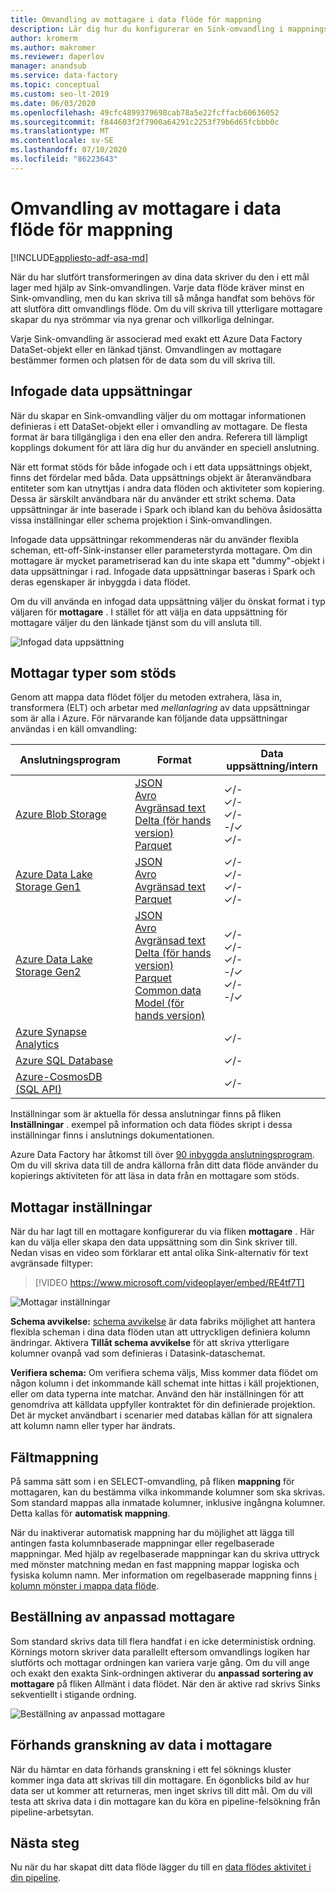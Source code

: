```yaml
---
title: Omvandling av mottagare i data flöde för mappning
description: Lär dig hur du konfigurerar en Sink-omvandling i mappnings data flödet.
author: kromerm
ms.author: makromer
ms.reviewer: daperlov
manager: anandsub
ms.service: data-factory
ms.topic: conceptual
ms.custom: seo-lt-2019
ms.date: 06/03/2020
ms.openlocfilehash: 49cfc4899379698cab78a5e22fcffacb60636052
ms.sourcegitcommit: f844603f2f7900a64291c2253f79b6d65fcbbb0c
ms.translationtype: MT
ms.contentlocale: sv-SE
ms.lasthandoff: 07/10/2020
ms.locfileid: "86223643"
---
```

# <a name="sink-transformation-in-mapping-data-flow"></a>Omvandling av mottagare i data flöde för mappning

[!INCLUDE[appliesto-adf-asa-md](includes/appliesto-adf-asa-md.md)]

När du har slutfört transformeringen av dina data skriver du den i ett mål lager med hjälp av Sink-omvandlingen. Varje data flöde kräver minst en Sink-omvandling, men du kan skriva till så många handfat som behövs för att slutföra ditt omvandlings flöde. Om du vill skriva till ytterligare mottagare skapar du nya strömmar via nya grenar och villkorliga delningar.

Varje Sink-omvandling är associerad med exakt ett Azure Data Factory DataSet-objekt eller en länkad tjänst. Omvandlingen av mottagare bestämmer formen och platsen för de data som du vill skriva till.

## <a name="inline-datasets"></a>Infogade data uppsättningar

När du skapar en Sink-omvandling väljer du om mottagar informationen definieras i ett DataSet-objekt eller i omvandling av mottagare. De flesta format är bara tillgängliga i den ena eller den andra. Referera till lämpligt kopplings dokument för att lära dig hur du använder en speciell anslutning.

När ett format stöds för både infogade och i ett data uppsättnings objekt, finns det fördelar med båda. Data uppsättnings objekt är återanvändbara entiteter som kan utnyttjas i andra data flöden och aktiviteter som kopiering. Dessa är särskilt användbara när du använder ett strikt schema. Data uppsättningar är inte baserade i Spark och ibland kan du behöva åsidosätta vissa inställningar eller schema projektion i Sink-omvandlingen.

Infogade data uppsättningar rekommenderas när du använder flexibla scheman, ett-off-Sink-instanser eller parameterstyrda mottagare. Om din mottagare är mycket parametriserad kan du inte skapa ett "dummy"-objekt i data uppsättningar i rad. Infogade data uppsättningar baseras i Spark och deras egenskaper är inbyggda i data flödet.

Om du vill använda en infogad data uppsättning väljer du önskat format i typ väljaren för **mottagare** . I stället för att välja en data uppsättning för mottagare väljer du den länkade tjänst som du vill ansluta till.

![Infogad data uppsättning](media/data-flow/inline-selector.png "Infogad data uppsättning")

##  <a name="supported-sink-types"></a><a name="supported-sinks"></a>Mottagar typer som stöds

Genom att mappa data flödet följer du metoden extrahera, läsa in, transformera (ELT) och arbetar med *mellanlagring* av data uppsättningar som är alla i Azure. För närvarande kan följande data uppsättningar användas i en käll omvandling:

| Anslutningsprogram | Format | Data uppsättning/intern |
| --------- | ------ | -------------- |
| [Azure Blob Storage](connector-azure-blob-storage.md#mapping-data-flow-properties) | [JSON](format-json.md#mapping-data-flow-properties) <br> [Avro](format-avro.md#mapping-data-flow-properties) <br> [Avgränsad text](format-delimited-text.md#mapping-data-flow-properties) <br> [Delta (för hands version)](format-delta.md) <br> [Parquet](format-parquet.md#mapping-data-flow-properties) | ✓/- <br> ✓/- <br> ✓/- <br> -/✓ <br> ✓/- |
| [Azure Data Lake Storage Gen1](connector-azure-data-lake-store.md#mapping-data-flow-properties) | [JSON](format-json.md#mapping-data-flow-properties) <br> [Avro](format-avro.md#mapping-data-flow-properties) <br> [Avgränsad text](format-delimited-text.md#mapping-data-flow-properties) <br> [Parquet](format-parquet.md#mapping-data-flow-properties)  | ✓/- <br> ✓/- <br> ✓/- <br> ✓/- |
| [Azure Data Lake Storage Gen2](connector-azure-data-lake-storage.md#mapping-data-flow-properties) | [JSON](format-json.md#mapping-data-flow-properties) <br> [Avro](format-avro.md#mapping-data-flow-properties) <br> [Avgränsad text](format-delimited-text.md#mapping-data-flow-properties) <br> [Delta (för hands version)](format-delta.md) <br> [Parquet](format-parquet.md#mapping-data-flow-properties)  <br> [Common data Model (för hands version)](format-common-data-model.md#sink-properties) | ✓/- <br> ✓/- <br> ✓/- <br> -/✓ <br> ✓/- <br> -/✓ |
| [Azure Synapse Analytics](connector-azure-sql-data-warehouse.md#mapping-data-flow-properties) | | ✓/- |
| [Azure SQL Database](connector-azure-sql-database.md#mapping-data-flow-properties) | | ✓/- |
| [Azure-CosmosDB (SQL API)](connector-azure-cosmos-db.md#mapping-data-flow-properties) | | ✓/- |

Inställningar som är aktuella för dessa anslutningar finns på fliken **Inställningar** . exempel på information och data flödes skript i dessa inställningar finns i anslutnings dokumentationen. 

Azure Data Factory har åtkomst till över [90 inbyggda anslutningsprogram](connector-overview.md). Om du vill skriva data till de andra källorna från ditt data flöde använder du kopierings aktiviteten för att läsa in data från en mottagare som stöds.

## <a name="sink-settings"></a>Mottagar inställningar

När du har lagt till en mottagare konfigurerar du via fliken **mottagare** . Här kan du välja eller skapa den data uppsättning som din Sink skriver till. Nedan visas en video som förklarar ett antal olika Sink-alternativ för text avgränsade filtyper:

> [!VIDEO https://www.microsoft.com/videoplayer/embed/RE4tf7T]

![Mottagar inställningar](media/data-flow/sink-settings.png "Mottagar inställningar")

**Schema avvikelse:** [schema avvikelse](concepts-data-flow-schema-drift.md) är data fabriks möjlighet att hantera flexibla scheman i dina data flöden utan att uttryckligen definiera kolumn ändringar. Aktivera **Tillåt schema avvikelse** för att skriva ytterligare kolumner ovanpå vad som definieras i Datasink-dataschemat.

**Verifiera schema:** Om verifiera schema väljs, Miss kommer data flödet om någon kolumn i det inkommande käll schemat inte hittas i käll projektionen, eller om data typerna inte matchar. Använd den här inställningen för att genomdriva att källdata uppfyller kontraktet för din definierade projektion. Det är mycket användbart i scenarier med databas källan för att signalera att kolumn namn eller typer har ändrats.

## <a name="field-mapping"></a>Fältmappning

På samma sätt som i en SELECT-omvandling, på fliken **mappning** för mottagaren, kan du bestämma vilka inkommande kolumner som ska skrivas. Som standard mappas alla inmatade kolumner, inklusive ingångna kolumner. Detta kallas för **automatisk mappning**.

När du inaktiverar automatisk mappning har du möjlighet att lägga till antingen fasta kolumnbaserade mappningar eller regelbaserade mappningar. Med hjälp av regelbaserade mappningar kan du skriva uttryck med mönster matchning medan en fast mappning mappar logiska och fysiska kolumn namn. Mer information om regelbaserade mappning finns [i kolumn mönster i mappa data flöde](concepts-data-flow-column-pattern.md#rule-based-mapping-in-select-and-sink).

## <a name="custom-sink-ordering"></a>Beställning av anpassad mottagare

Som standard skrivs data till flera handfat i en icke deterministisk ordning. Körnings motorn skriver data parallellt eftersom omvandlings logiken har slutförts och mottagar ordningen kan variera varje gång. Om du vill ange och exakt den exakta Sink-ordningen aktiverar du **anpassad sortering av mottagare** på fliken Allmänt i data flödet. När den är aktive rad skrivs Sinks sekventiellt i stigande ordning.

![Beställning av anpassad mottagare](media/data-flow/custom-sink-ordering.png "Beställning av anpassad mottagare")

## <a name="data-preview-in-sink"></a>Förhands granskning av data i mottagare

När du hämtar en data förhands granskning i ett fel söknings kluster kommer inga data att skrivas till din mottagare. En ögonblicks bild av hur data ser ut kommer att returneras, men inget skrivs till ditt mål. Om du vill testa att skriva data i din mottagare kan du köra en pipeline-felsökning från pipeline-arbetsytan.

## <a name="next-steps"></a>Nästa steg
Nu när du har skapat ditt data flöde lägger du till en [data flödes aktivitet i din pipeline](concepts-data-flow-overview.md).
